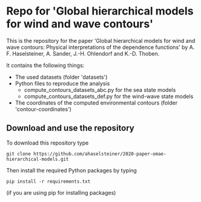 # Repo for 'Global hierarchical models for wind and wave contours'

This is the repository for the paper 'Global hierarchical models for wind and wave contours: Physical interpretations of the dependence functions' by A. F. Haselsteiner, A. Sander, J.-H. Ohlendorf and K.-D. Thoben.

It contains the following things:
 * The used datasets (folder 'datasets')
 * Python files to reproduce the analysis
   * compute_contours_datasets_abc.py for the sea state models
   * compute_contours_datasets_def.py for the wind-wave state models
 * The coordinates of the computed environmental contours (folder 'contour-coordinates')

## Download and use the repository
To download this repository type
```console
git clone https://github.com/ahaselsteiner/2020-paper-omae-hierarchical-models.git
```

Then install the required Python packages by typing
```console
pip install -r requirements.txt
```
(if you are using pip for installing packages)
